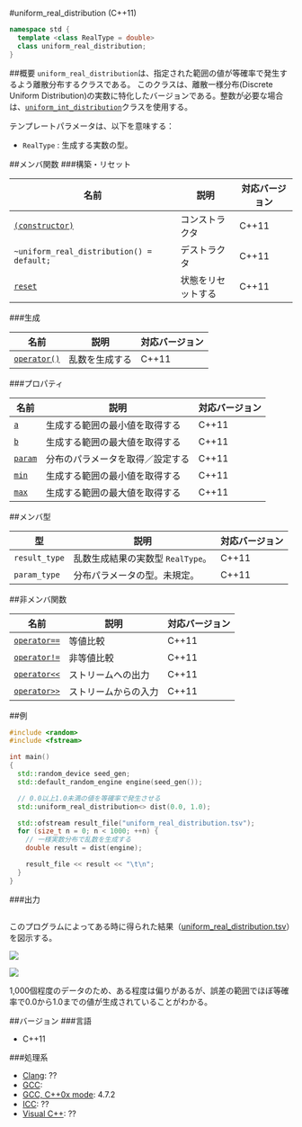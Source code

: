 #uniform_real_distribution (C++11)
```cpp
namespace std {
  template <class RealType = double>
  class uniform_real_distribution;
}
```

##概要
`uniform_real_distribution`は、指定された範囲の値が等確率で発生するよう離散分布するクラスである。 
このクラスは、離散一様分布(Discrete Uniform Distribution)の実数に特化したバージョンである。整数が必要な場合は、[`uniform_int_distribution`](./uniform_int_distribution.md)クラスを使用する。

テンプレートパラメータは、以下を意味する：

- `RealType` : 生成する実数の型。


##メンバ関数
###構築・リセット

| 名前 | 説明 | 対応バージョン |
|-----------------------------------------------------------------------------|--------------------|-------|
| [`(constructor)`](./uniform_real_distribution/op_constructor.md)            | コンストラクタ     | C++11 |
| `~uniform_real_distribution() = default;`                                   | デストラクタ       | C++11 |
| [`reset`](./uniform_real_distribution/reset.md)                             | 状態をリセットする | C++11 |


###生成

| 名前 | 説明 | 対応バージョン |
|--------------------------------------------------------|----------------|-------|
| [`operator()`](./uniform_real_distribution/op_call.md) | 乱数を生成する | C++11 |


###プロパティ

| 名前 | 説明 | 対応バージョン |
|-------------------------------------------------|----------------------------------|-------|
| [`a`](./uniform_real_distribution/a.md)         | 生成する範囲の最小値を取得する   | C++11 |
| [`b`](./uniform_real_distribution/b.md)         | 生成する範囲の最大値を取得する   | C++11 |
| [`param`](./uniform_real_distribution/param.md) | 分布のパラメータを取得／設定する | C++11 |
| [`min`](./uniform_real_distribution/min.md)     | 生成する範囲の最小値を取得する   | C++11 |
| [`max`](./uniform_real_distribution/max.md)     | 生成する範囲の最大値を取得する   | C++11 |


##メンバ型

| 型 | 説明 | 対応バージョン |
|---------------|-------------------|-------|
| `result_type` | 乱数生成結果の実数型 `RealType`。 | C++11 |
| `param_type`  | 分布パラメータの型。未規定。 | C++11 |


##非メンバ関数

| 名前 | 説明 | 対応バージョン |
|-------------------------------------------------------------|----------------------|-------|
| [`operator==`](./uniform_real_distribution/op_equal.md)     | 等値比較             | C++11 |
| [`operator!=`](./uniform_real_distribution/op_not_equal.md) | 非等値比較           | C++11 |
| [`operator<<`](./uniform_real_distribution/op_ostream.md)   | ストリームへの出力   | C++11 |
| [`operator>>`](./uniform_real_distribution/op_istream.md)   | ストリームからの入力 | C++11 |


##例
```cpp
#include <random>
#include <fstream>

int main() 
{
  std::random_device seed_gen;
  std::default_random_engine engine(seed_gen());

  // 0.0以上1.0未満の値を等確率で発生させる
  std::uniform_real_distribution<> dist(0.0, 1.0);

  std::ofstream result_file("uniform_real_distribution.tsv");
  for (size_t n = 0; n < 1000; ++n) {
    // 一様実数分布で乱数を生成する
    double result = dist(engine);

    result_file << result << "\t\n";
  }
}
```

###出力
```
```

このプログラムによってある時に得られた結果（[uniform_real_distribution.tsv](https://github.com/cpprefjp/image/blob/master/reference/random/uniform_real_distribution/uniform_real_distribution.tsv)）を図示する。

![](https://raw.github.com/cpprefjp/image/master/reference/random/uniform_real_distribution/uniform_real_distribution_hist.png)

![](https://raw.github.com/cpprefjp/image/master/reference/random/uniform_real_distribution/uniform_real_distribution.png)

1,000個程度のデータのため、ある程度は偏りがあるが、誤差の範囲でほぼ等確率で0.0から1.0までの値が生成されていることがわかる。


##バージョン
###言語
- C++11

###処理系
- [Clang](/implementation.md#clang): ??
- [GCC](/implementation.md#gcc): 
- [GCC, C++0x mode](/implementation.md#gcc): 4.7.2
- [ICC](/implementation.md#icc): ??
- [Visual C++](/implementation.md#visual_cpp): ??




